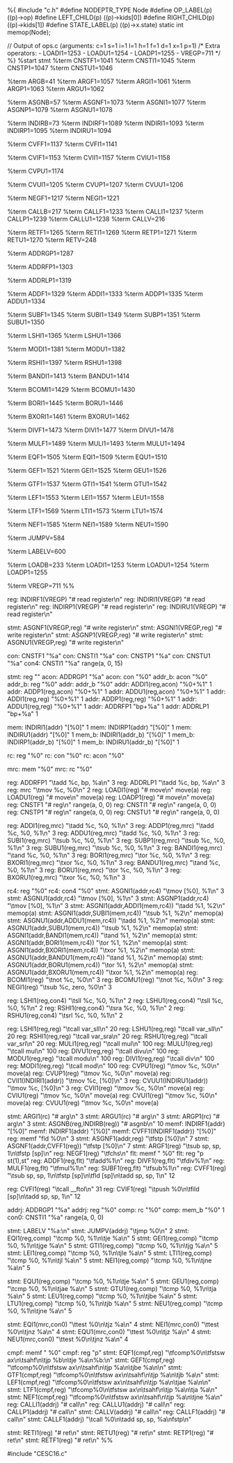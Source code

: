 %{
#include "c.h"
#define NODEPTR_TYPE Node
#define OP_LABEL(p) ((p)->op)
#define LEFT_CHILD(p) ((p)->kids[0])
#define RIGHT_CHILD(p) ((p)->kids[1])
#define STATE_LABEL(p) ((p)->x.state)
static int memop(Node);

// Output of ops.c (arguments: c=1 s=1 i=1 l=1 h=1 f=1 d=1 x=1 p=1)
/* Extra operators:
    - LOADI1=1253
    - LOADU1=1254
    - LOADP1=1255
    - VREGP=711
*/
%}
%start stmt
%term CNSTF1=1041
%term CNSTI1=1045
%term CNSTP1=1047
%term CNSTU1=1046

%term ARGB=41
%term ARGF1=1057
%term ARGI1=1061
%term ARGP1=1063
%term ARGU1=1062

%term ASGNB=57
%term ASGNF1=1073
%term ASGNI1=1077
%term ASGNP1=1079
%term ASGNU1=1078

%term INDIRB=73
%term INDIRF1=1089
%term INDIRI1=1093
%term INDIRP1=1095
%term INDIRU1=1094

%term CVFF1=1137
%term CVFI1=1141

%term CVIF1=1153
%term CVII1=1157
%term CVIU1=1158

%term CVPU1=1174

%term CVUI1=1205
%term CVUP1=1207
%term CVUU1=1206

%term NEGF1=1217
%term NEGI1=1221

%term CALLB=217
%term CALLF1=1233
%term CALLI1=1237
%term CALLP1=1239
%term CALLU1=1238
%term CALLV=216

%term RETF1=1265
%term RETI1=1269
%term RETP1=1271
%term RETU1=1270
%term RETV=248

%term ADDRGP1=1287

%term ADDRFP1=1303

%term ADDRLP1=1319

%term ADDF1=1329
%term ADDI1=1333
%term ADDP1=1335
%term ADDU1=1334

%term SUBF1=1345
%term SUBI1=1349
%term SUBP1=1351
%term SUBU1=1350

%term LSHI1=1365
%term LSHU1=1366

%term MODI1=1381
%term MODU1=1382

%term RSHI1=1397
%term RSHU1=1398

%term BANDI1=1413
%term BANDU1=1414

%term BCOMI1=1429
%term BCOMU1=1430

%term BORI1=1445
%term BORU1=1446

%term BXORI1=1461
%term BXORU1=1462

%term DIVF1=1473
%term DIVI1=1477
%term DIVU1=1478

%term MULF1=1489
%term MULI1=1493
%term MULU1=1494

%term EQF1=1505
%term EQI1=1509
%term EQU1=1510

%term GEF1=1521
%term GEI1=1525
%term GEU1=1526

%term GTF1=1537
%term GTI1=1541
%term GTU1=1542

%term LEF1=1553
%term LEI1=1557
%term LEU1=1558

%term LTF1=1569
%term LTI1=1573
%term LTU1=1574

%term NEF1=1585
%term NEI1=1589
%term NEU1=1590

%term JUMPV=584

%term LABELV=600

%term LOADB=233
%term LOADI1=1253
%term LOADU1=1254
%term LOADP1=1255

%term VREGP=711
%%

reg:  INDIRF1(VREGP)     "# read register\n"
reg:  INDIRI1(VREGP)     "# read register\n"
reg:  INDIRP1(VREGP)     "# read register\n"
reg:  INDIRU1(VREGP)     "# read register\n"

stmt: ASGNF1(VREGP,reg)  "# write register\n"
stmt: ASGNI1(VREGP,reg)  "# write register\n"
stmt: ASGNP1(VREGP,reg)  "# write register\n"
stmt: ASGNU1(VREGP,reg)  "# write register\n"

con: CNSTF1  "%a"
con: CNSTI1  "%a"
con: CNSTP1  "%a"
con: CNSTU1  "%a"
con4: CNSTI1  "%a"  range(a, 0, 15)

stmt: reg  ""
acon: ADDRGP1  "%a"
acon: con      "%0"
addr_b: acon           "%0"
addr_b: reg            "%0"
addr: addr_b           "%0"
addr: ADDI1(reg,acon)  "%0+%1" 1
addr: ADDP1(reg,acon)  "%0+%1" 1
addr: ADDU1(reg,acon)  "%0+%1" 1
addr: ADDI1(reg,reg)   "%0+%1" 1
addr: ADDP1(reg,reg)   "%0+%1" 1
addr: ADDU1(reg,reg)   "%0+%1" 1
addr: ADDRFP1          "bp+%a" 1
addr: ADDRLP1          "bp+%a" 1

mem: INDIRI1(addr)  "[%0]" 1
mem: INDIRP1(addr)  "[%0]" 1
mem: INDIRU1(addr)  "[%0]" 1
mem_b: INDIRI1(addr_b)  "[%0]" 1
mem_b: INDIRP1(addr_b)  "[%0]" 1
mem_b: INDIRU1(addr_b)  "[%0]" 1

rc:   reg  "%0"
rc:   con  "%0"
rc:   acon "%0"

mrc: mem  "%0"
mrc: rc   "%0"

reg: ADDRFP1      "\tadd %c, bp, %a\n"  3
reg: ADDRLP1      "\tadd %c, bp, %a\n"  3
reg: mrc          "\tmov %c, %0\n"  2
reg: LOADI1(reg)  "# move\n"  move(a)
reg: LOADU1(reg)  "# move\n"  move(a)
reg: LOADP1(reg)  "# move\n"  move(a)
reg: CNSTF1  "# reg\n"  range(a, 0, 0)
reg: CNSTI1  "# reg\n"  range(a, 0, 0)
reg: CNSTP1  "# reg\n"  range(a, 0, 0)
reg: CNSTU1  "# reg\n"  range(a, 0, 0)

reg: ADDI1(reg,mrc)  "\tadd %c, %0, %1\n"  3
reg: ADDP1(reg,mrc)  "\tadd %c, %0, %1\n"  3
reg: ADDU1(reg,mrc)  "\tadd %c, %0, %1\n"  3
reg: SUBI1(reg,mrc)  "\tsub %c, %0, %1\n"  3
reg: SUBP1(reg,mrc)  "\tsub %c, %0, %1\n"  3
reg: SUBU1(reg,mrc)  "\tsub %c, %0, %1\n"  3
reg: BANDI1(reg,mrc) "\tand %c, %0, %1\n"  3
reg: BORI1(reg,mrc)  "\tor %c, %0, %1\n"   3
reg: BXORI1(reg,mrc) "\txor %c, %0, %1\n"  3
reg: BANDU1(reg,mrc) "\tand %c, %0, %1\n"  3
reg: BORU1(reg,mrc)  "\tor %c, %0, %1\n"   3
reg: BXORU1(reg,mrc) "\txor %c, %0, %1\n"  3

rc4: reg "%0"
rc4: con4 "%0"
stmt: ASGNI1(addr,rc4)  "\tmov [%0], %1\n"  3
stmt: ASGNU1(addr,rc4)  "\tmov [%0], %1\n"  3
stmt: ASGNP1(addr,rc4)  "\tmov [%0], %1\n"  3
stmt: ASGNI1(addr,ADDI1(mem,rc4))   "\tadd %1, %2\n"  memop(a)
stmt: ASGNI1(addr,SUBI1(mem,rc4))   "\tsub %1, %2\n"  memop(a)
stmt: ASGNU1(addr,ADDU1(mem,rc4))   "\tadd %1, %2\n"  memop(a)
stmt: ASGNU1(addr,SUBU1(mem,rc4))   "\tsub %1, %2\n"  memop(a)
stmt: ASGNI1(addr,BANDI1(mem,rc4))  "\tand %1, %2\n"  memop(a)
stmt: ASGNI1(addr,BORI1(mem,rc4))   "\tor %1, %2\n"   memop(a)
stmt: ASGNI1(addr,BXORI1(mem,rc4))  "\txor %1, %2\n"  memop(a)
stmt: ASGNU1(addr,BANDU1(mem,rc4))  "\tand %1, %2\n"  memop(a)
stmt: ASGNU1(addr,BORU1(mem,rc4))   "\tor %1, %2\n"   memop(a)
stmt: ASGNU1(addr,BXORU1(mem,rc4))  "\txor %1, %2\n"  memop(a)
reg: BCOMI1(reg)  "\tnot %c, %0\n"  3
reg: BCOMU1(reg)  "\tnot %c, %0\n"  3
reg: NEGI1(reg)   "\tsub %c, zero, %0\n"  3

reg: LSHI1(reg,con4)  "\tsll %c, %0, %1\n"  2
reg: LSHU1(reg,con4)  "\tsll %c, %0, %1\n"  2
reg: RSHI1(reg,con4)  "\tsra %c, %0, %1\n"  2
reg: RSHU1(reg,con4)  "\tsrl %c, %0, %1\n"  2

reg: LSHI1(reg,reg)   "\tcall var_sll\n"  20
reg: LSHU1(reg,reg)   "\tcall var_sll\n"  20
reg: RSHI1(reg,reg)   "\tcall var_sra\n"  20
reg: RSHU1(reg,reg)   "\tcall var_srl\n"  20
reg: MULI1(reg,reg)   "\tcall mul\n"  100
reg: MULU1(reg,reg)   "\tcall mul\n"  100
reg: DIVU1(reg,reg)   "\tcall divu\n" 100
reg: MODU1(reg,reg)   "\tcall modu\n" 100
reg: DIVI1(reg,reg)   "\tcall div\n"  100
reg: MODI1(reg,reg)   "\tcall mod\n"  100
reg: CVPU1(reg)       "\tmov %c, %0\n"  move(a)
reg: CVUP1(reg)       "\tmov %c, %0\n"  move(a)
reg: CVII1(INDIRI1(addr))  "\tmov %c, [%0]\n"  3
reg: CVUU1(INDIRU1(addr))  "\tmov %c, [%0]\n"  3
reg: CVII1(reg)      "\tmov %c, %0\n"  move(a)
reg: CVIU1(reg)      "\tmov %c, %0\n"  move(a)
reg: CVUI1(reg)      "\tmov %c, %0\n"  move(a)
reg: CVUU1(reg)      "\tmov %c, %0\n"  move(a)

stmt: ARGI1(rc)  "# arg\n"  3
stmt: ARGU1(rc)  "# arg\n"  3
stmt: ARGP1(rc)  "# arg\n"  3
stmt: ASGNB(reg,INDIRB(reg)) "# asgnb\n" 10
memf: INDIRF1(addr)         "[%0]"
memf: INDIRF1(addr)         "[%0]"
memf: CVFF1(INDIRF1(addr))  "[%0]"
reg: memf  "fld %0\n"  3
stmt: ASGNF1(addr,reg)         "\tfstp [%0]\n"  7
stmt: ASGNF1(addr,CVFF1(reg))  "\tfstp [%0]\n"  7
stmt: ARGF1(reg)  "\tsub sp, sp, 1\n\tfstp [sp]\n"
reg: NEGF1(reg)  "\tfchs\n"
flt: memf  " %0"
flt: reg   "p st(1),st"
reg: ADDF1(reg,flt)  "\tfadd%1\n"
reg: DIVF1(reg,flt)  "\tfdiv%1\n"
reg: MULF1(reg,flt)  "\tfmul%1\n"
reg: SUBF1(reg,flt)  "\tfsub%1\n"
reg: CVFF1(reg)  "\tsub sp, sp, 1\n\tfstp [sp]\n\tfld [sp]\n\tadd sp, sp, 1\n"  12

reg: CVFI1(reg)  "\tcall __ftol\n" 31
reg: CVIF1(reg)  "\tpush %0\n\tfild [sp]\n\tadd sp, sp, 1\n"  12

addrj: ADDRGP1  "%a"
addrj: reg      "%0"
comp:  rc       "%0"
comp:  mem_b    "%0"  1
con0:  CNSTI1   "%a"  range(a, 0, 0)

stmt: LABELV        "%a:\n"
stmt: JUMPV(addrj)  "\tjmp %0\n"  2
stmt: EQI1(reg,comp)  "\tcmp %0, %1\n\tje %a\n"   5
stmt: GEI1(reg,comp)  "\tcmp %0, %1\n\tjge %a\n"  5
stmt: GTI1(reg,comp)  "\tcmp %0, %1\n\tjg %a\n"   5
stmt: LEI1(reg,comp)  "\tcmp %0, %1\n\tjle %a\n"  5
stmt: LTI1(reg,comp)  "\tcmp %0, %1\n\tjl %a\n"   5
stmt: NEI1(reg,comp)  "\tcmp %0, %1\n\tjne %a\n"  5

stmt: EQU1(reg,comp)  "\tcmp %0, %1\n\tje %a\n"   5
stmt: GEU1(reg,comp)  "\tcmp %0, %1\n\tjae %a\n"  5
stmt: GTU1(reg,comp)  "\tcmp %0, %1\n\tja %a\n"   5
stmt: LEU1(reg,comp)  "\tcmp %0, %1\n\tjbe %a\n"  5
stmt: LTU1(reg,comp)  "\tcmp %0, %1\n\tjb %a\n"   5
stmt: NEU1(reg,comp)  "\tcmp %0, %1\n\tjne %a\n"  5

stmt: EQI1(mrc,con0)  "\ttest %0\n\tjz %a\n"   4
stmt: NEI1(mrc,con0)  "\ttest %0\n\tjnz %a\n"  4
stmt: EQU1(mrc,con0)  "\ttest %0\n\tjz %a\n"   4
stmt: NEU1(mrc,con0)  "\ttest %0\n\tjnz %a\n"  4


cmpf: memf  " %0"
cmpf: reg   "p"
stmt: EQF1(cmpf,reg)  "\tfcomp%0\n\tfstsw ax\n\tsahf\n\tjp %b\n\tje %a\n%b:\n"
stmt: GEF1(cmpf,reg)  "\tfcomp%0\n\tfstsw ax\n\tsahf\n\tjp %a\n\tjbe %a\n\n"
stmt: GTF1(cmpf,reg)  "\tfcomp%0\n\tfstsw ax\n\tsahf\n\tjp %a\n\tjb %a\n"
stmt: LEF1(cmpf,reg)  "\tfcomp%0\n\tfstsw ax\n\tsahf\n\tjp %a\n\tjae %a\n\n"
stmt: LTF1(cmpf,reg)  "\tfcomp%0\n\tfstsw ax\n\tsahf\n\tjp %a\n\tja %a\n"
stmt: NEF1(cmpf,reg)  "\tfcomp%0\n\tfstsw ax\n\tsahf\n\tjp %a\n\tjne %a\n"
reg:  CALLI1(addrj)   "# call\n"
reg:  CALLU1(addrj)   "# call\n"
reg:  CALLP1(addrj)   "# call\n"
stmt: CALLV(addrj)    "# call\n"
reg:  CALLF1(addrj)   "# call\n"
stmt: CALLF1(addrj)   "\tcall %0\n\tadd sp, sp, %a\nfstp\n"

stmt: RETI1(reg)  "# ret\n"
stmt: RETU1(reg)  "# ret\n"
stmt: RETP1(reg)  "# ret\n"
stmt: RETF1(reg)  "# ret\n"
%%

#include "CESC16.c"
